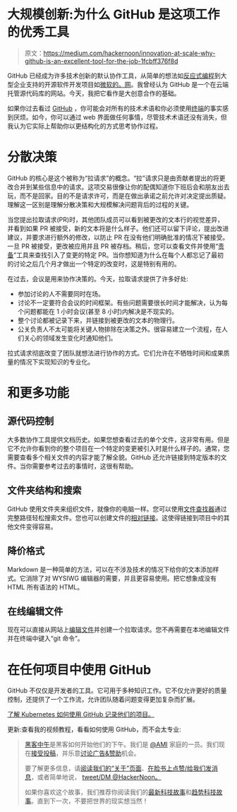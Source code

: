 # 大规模创新:为什么 GitHub 是这项工作的优秀工具

> 原文：<https://medium.com/hackernoon/innovation-at-scale-why-github-is-an-excellent-tool-for-the-job-1fcbff376f8d>

GitHub 已经成为许多技术创新的默认协作工具，从简单的想法如[反应式编程](https://gist.github.com/staltz/868e7e9bc2a7b8c1f754)到大型企业支持的开源软件开发项目如[微软的。网](https://github.com/dotnet)。我曾经认为 GitHub 是一个在云端托管源代码库的网站。今天，我把它看作是大创意合作的基础。

如果你过去看过 [GitHub](https://hackernoon.com/tagged/github) ，你可能会对所有的技术术语和你必须使用[终端](https://en.wikipedia.org/wiki/Terminal_%28macOS%29)的事实感到厌烦。如今，你可以通过 web 界面做任何事情，尽管技术术语还没有消失，但我认为它实际上帮助你以更结构化的方式思考协作过程。

# 分散决策

GitHub 的核心是这个被称为“拉请求”的概念。“拉”请求只是由贡献者提出的将更改合并到某些信息中的请求。这项交易很像让你的配偶知道你下班后会和朋友出去玩，而不是回家。目的不是请求许可，而是在做出承诺之前允许对决定提出质疑。理解这一区别是理解分散决策和大规模解决问题背后的过程的关键。

当您提出拉取请求(PR)时，其他团队成员可以看到被更改的文本行的视觉差异，并看到如果 PR 被接受，新的文本将是什么样子。他们还可以留下评论，提出改进建议，并要求进行额外的修改，以防止 PR 在没有他们明确批准的情况下被接受。一旦 PR 被接受，更改被应用并且 PR 被存档。稍后，您可以查看文件并使用“[责备](https://help.github.com/articles/using-git-blame-to-trace-changes-in-a-file/)”工具来查找引入了变更的特定 PR。当你想知道为什么在每个人都忘记了最初的讨论之后几个月才做出一个特定的改变时，这是特别有用的。

在过去，会议是用来协作决策的。今天，拉取请求提供了许多好处:

*   参加讨论的人不需要同时在场。
*   讨论不一定要符合会议的时间框架。有些问题需要很长时间才能解决，认为每个问题都能在 1 小时会议(甚至 8 小时)内解决是不现实的。
*   整个讨论都被记录下来，并链接到被更改的文本的物理行。
*   公关负责人不太可能将关键人物排除在决策之外。很容易建立一个流程，在人们关心的领域发生变化时通知他们。

拉式请求彻底改变了团队就想法进行协作的方式。它们允许在不牺牲时间和成果质量的情况下实现知识的专业化。

# 和更多功能

## 源代码控制

大多数协作工具提供文档历史。如果您想查看过去的单个文件，这非常有用。但是它不允许你看到你的整个项目在一个特定的变更被引入时是什么样子的。通常，您需要查看多个相关文件的内容才能了解全貌。GitHub 还允许链接到特定版本的文件。当你需要参考过去的事情时，这很有帮助。

## 文件夹结构和搜索

GitHub 使用文件夹来组织文件，就像你的电脑一样。您可以使用[文件查找器](https://github.com/blog/793-introducing-the-file-finder)通过完整路径轻松搜索文件。您也可以创建文件的[相对链接](https://github.com/blog/1395-relative-links-in-markup-files)。这使得链接到项目中的其他文件变得容易。

## 降价格式

Markdown 是一种简单的方法，可以在不涉及技术的情况下给你的文本添加样式。它消除了对 WYSIWG 编辑器的需要，并且更容易使用。把它想象成没有 HTML 所有语法的 HTML。

## 在线编辑文件

现在可以直接从网站上[编辑文件](https://help.github.com/articles/editing-files-in-your-repository/)并创建一个拉取请求。您不再需要在本地编辑文件并在终端中键入“git 命令”。

# 在任何项目中使用 GitHub

GitHub 不仅仅是开发者的工具。它可用于多种知识工作。它不仅允许更好的质量控制，还提供了一个工作流，允许团队随着问题变得更加复杂而扩展。

[了解 Kubernetes 如何使用 GitHub 记录他们的项目。](https://github.com/kubernetes/kubernetes/tree/master/docs/design)

更新:查看我的视频教程，看看如何使用 GitHub，而不会太专业:

> [黑客中午](http://bit.ly/Hackernoon)是黑客如何开始他们的下午。我们是 [@AMI](http://bit.ly/atAMIatAMI) 家庭的一员。我们现在[接受投稿](http://bit.ly/hackernoonsubmission)，并乐意[讨论广告&赞助](mailto:partners@amipublications.com)机会。
> 
> 要了解更多信息，请[阅读我们的“关于”页面](https://goo.gl/4ofytp)、[在脸书上点赞/给我们发消息](http://bit.ly/HackernoonFB)，或者简单地说， [tweet/DM @HackerNoon。](https://goo.gl/k7XYbx)
> 
> 如果你喜欢这个故事，我们推荐你阅读我们的[最新科技故事](http://bit.ly/hackernoonlatestt)和[趋势科技故事](https://hackernoon.com/trending)。直到下一次，不要把世界的现实想当然！